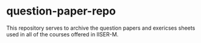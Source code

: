 # question-paper-repo
This repository serves to archive the question papers and exericses sheets used in all of the courses offered in IISER-M. 


